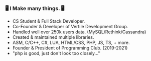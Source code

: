 ### 🖥️ I Make many things. 🖥️
- CS Student & Full Stack Developer.
- Co-Founder & Developer of Vertile Development Group.
- Handled well over 250k users data. (MySQL/Rethink/Cassandra)
- Created & maintained multiple libraries.
- ASM, C/C++, C#, LUA, HTML/CSS, PHP, JS, TS, + more.
- Founder & President of Programming Club. (2019-2021)
- "php is good, just don't look too closely..."

